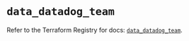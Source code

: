 # `data_datadog_team`

Refer to the Terraform Registry for docs: [`data_datadog_team`](https://registry.terraform.io/providers/datadog/datadog/3.70.0/docs/data-sources/team).
